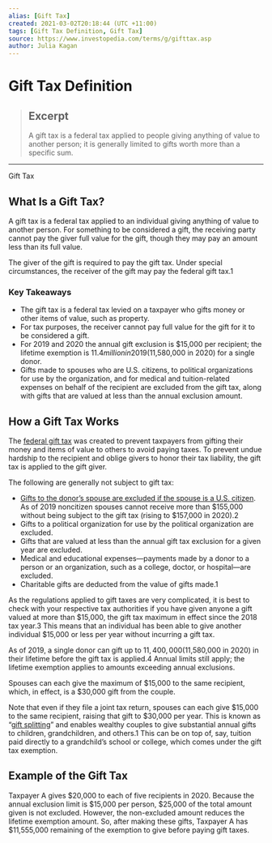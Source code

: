 ```yaml
---
alias: [Gift Tax]
created: 2021-03-02T20:18:44 (UTC +11:00)
tags: [Gift Tax Definition, Gift Tax]
source: https://www.investopedia.com/terms/g/gifttax.asp
author: Julia Kagan
---
```


# Gift Tax Definition

> ## Excerpt
> A gift tax is a federal tax applied to people giving anything of value to another person; it is generally limited to gifts worth more than a specific sum.

---

Gift Tax
## What Is a Gift Tax?

A gift tax is a federal tax applied to an individual giving anything of value to another person. For something to be considered a gift, the receiving party cannot pay the giver full value for the gift, though they may pay an amount less than its full value.

The giver of the gift is required to pay the gift tax. Under special circumstances, the receiver of the gift may pay the federal gift tax.1

### Key Takeaways

-   The gift tax is a federal tax levied on a taxpayer who gifts money or other items of value, such as property.
-   For tax purposes, the receiver cannot pay full value for the gift for it to be considered a gift.
-   For 2019 and 2020 the annual gift exclusion is $15,000 per recipient; the lifetime exemption is $11.4 million in 2019 ($11,580,000 in 2020) for a single donor.
-   Gifts made to spouses who are U.S. citizens, to political organizations for use by the organization, and for medical and tuition-related expenses on behalf of the recipient are excluded from the gift tax, along with gifts that are valued at less than the annual exclusion amount.

## How a Gift Tax Works

The [federal gift tax](https://www.investopedia.com/financial-edge/0412/what-are-gift-taxes.aspx) was created to prevent taxpayers from gifting their money and items of value to others to avoid paying taxes. To prevent undue hardship to the recipient and oblige givers to honor their tax liability, the gift tax is applied to the gift giver.

The following are generally not subject to gift tax:

-   [Gifts to the donor’s spouse are excluded if the spouse is a U.S. citizen](https://www.investopedia.com/terms/u/unlimited-marital-deduction.asp). As of 2019 noncitizen spouses cannot receive more than $155,000 without being subject to the gift tax (rising to $157,000 in 2020).2
-   Gifts to a political organization for use by the political organization are excluded.
-   Gifts that are valued at less than the annual gift tax exclusion for a given year are excluded.
-   Medical and educational expenses—payments made by a donor to a person or an organization, such as a college, doctor, or hospital—are excluded.
-   Charitable gifts are deducted from the value of gifts made.1

As the regulations applied to gift taxes are very complicated, it is best to check with your respective tax authorities if you have given anyone a gift valued at more than $15,000, the gift tax maximum in effect since the 2018 tax year.3 This means that an individual has been able to give another individual $15,000 or less per year without incurring a gift tax.

As of 2019, a single donor can gift up to $11,400,000 ($11,580,000 in 2020) in their lifetime before the gift tax is applied.4 Annual limits still apply; the lifetime exemption applies to amounts exceeding annual exclusions.

Spouses can each give the maximum of $15,000 to the same recipient, which, in effect, is a $30,000 gift from the couple.

Note that even if they file a joint tax return, spouses can each give $15,000 to the same recipient, raising that gift to $30,000 per year. This is known as “[gift splitting](https://www.investopedia.com/terms/g/gift-splitting.asp)” and enables wealthy couples to give substantial annual gifts to children, grandchildren, and others.1 This can be on top of, say, tuition paid directly to a grandchild’s school or college, which comes under the gift tax exemption.

## Example of the Gift Tax

Taxpayer A gives $20,000 to each of five recipients in 2020. Because the annual exclusion limit is $15,000 per person, $25,000 of the total amount given is not excluded. However, the non-excluded amount reduces the lifetime exemption amount. So, after making these gifts, Taxpayer A has $11,555,000 remaining of the exemption to give before paying gift taxes.
